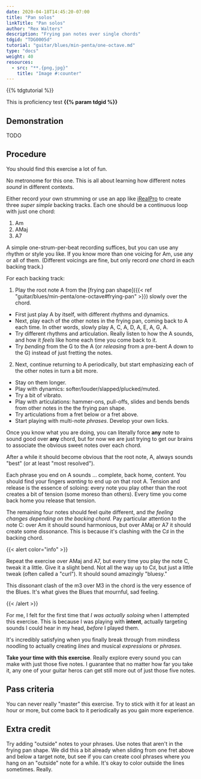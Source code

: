 ```yaml
---
date: 2020-04-18T14:45:20-07:00
title: "Pan solos"
linkTitle: "Pan solos"
author: "Rex Walters"
description: "Frying pan notes over single chords"
tdgid: "TDG0005d"
tutorial: "guitar/blues/min-penta/one-octave.md"
type: "docs"
weight: 40
resources:
  - src: "**.{png,jpg}"
    title: "Image #:counter"
---
```


{{% tdgtutorial %}}

This is proficiency test **{{% param tdgid %}}**

## Demonstration

TODO

## Procedure

You should find this exercise a lot of fun.

No metronome for this one. This is all about learning how different notes *sound* in different contexts.

Either record your own strumming or use an app like [iRealPro](https://irealpro.com) to create three *super simple* backing tracks. Each one should be a continuous loop with just one chord:

1. Am
2. AMaj
3. A7

A simple one-strum-per-beat recording suffices, but you can use any rhythm or style you like. If you know more than one voicing for Am, use any or all of them. (Different voicings are fine, but only record *one* chord in each backing track.)

For each backing track:

1. Play the root note A from the [frying pan shape]({{< ref "guitar/blues/min-penta/one-octave#frying-pan" >}}) slowly over the chord.

  * First just play A by itself, with different rhythms and dynamics.
  * Next, play each of the other notes in the frying pan, coming back to A each time. In other words, slowly play A, C, A, D, A, E, A, G, A.
  * Try different rhythms and articulation. Really listen to how the A sounds, and how it *feels* like home each time you come back to it.
  * Try *bending* from the G to the A (or *releasing* from a pre-bent A down to the G) instead of just fretting the notes.

2. Next, continue returning to A periodically, but start emphasizing each of the other notes in turn a bit more.

  * Stay on them longer.
  * Play with dynamics: softer/louder/slapped/plucked/muted.
  * Try a bit of vibrato.
  * Play with articulations: hammer-ons, pull-offs, slides and bends bends from other notes in the the frying pan shape.
  * Try articulations from a fret below or a fret above.
  * Start playing with multi-note *phrases*. Develop your own licks.

Once you know what you are doing, you can literally force **any** note to sound good over **any** chord, but for now we are just trying to get our brains to associate the obvious sweet notes over each chord.

After a while it should become obvious that the root note, A, always sounds "best" (or at least "most resolved").

Each phrase you end on A sounds ... complete, back home, content. You should find your fingers *wanting* to end up on that root A. Tension and release is the essence of soloing: every note you play other than the root creates a bit of tension (some moreso than others). Every time you come back home you release that tension.

The remaining four notes should feel quite different, and *the feeling changes depending on the backing chord*. Pay particular attention to the note C: over Am it should sound harmonious, but over AMaj or A7 it should create some dissonance. This is because it's clashing with the C&sharp; in the backing chord.

{{< alert color="info" >}}

Repeat the exercise over AMaj and A7, but every time you play the note C, tweak it a little. Give it a slight bend. Not all the way up to C&sharp;, but just a little tweak (often called a "curl"). It should sound amazingly "bluesy."

This dissonant clash of the m3 over M3 in the chord is the very essence of the Blues. It's what gives the Blues that mournful, sad  feeling.

{{< /alert >}}

For me, I felt for the first time that *I was actually soloing* when I attempted this exercise. This is because I was playing with **intent**, actually targeting sounds I could hear in my head, *before* I played them.

It's incredibly satisfying when you finally break through from mindless noodling to actually creating *lines* and musical *expressions* or *phrases*.

**Take your time with this exercise**. Really explore every sound you can make with just those five notes. I guarantee that no matter how far you take it, any one of your guitar heros can get still more out of just those five notes.

## Pass criteria

You can never really "master" this exercise. Try to stick with it for at least an hour or more, but come back to it periodically as you gain more experience.

## Extra credit

Try adding "outside" notes to your phrases. Use notes that aren't in the frying pan shape. We did this a bit already when sliding from one fret above and below a target note, but see if you can create cool phrases where you hang on an "outside" note for a while. It's okay to color outside the lines sometimes. Really.
